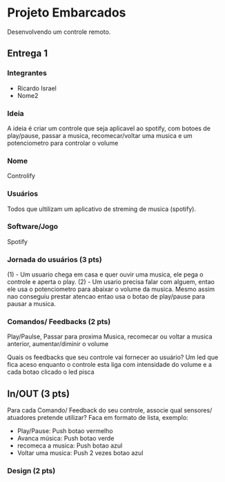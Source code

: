 # Projeto Embarcados

Desenvolvendo um controle remoto.

## Entrega 1

### Integrantes

- Ricardo Israel
- Nome2

### Ideia

A ideia é criar um controle que seja aplicavel ao spotify, com botoes de play/pause, passar a musica, recomecar/voltar uma musica e um potenciometro para controlar o volume

### Nome

Controlify

### Usuários 

Todos que ultilizam um aplicativo de streming de musica (spotify).

### Software/Jogo 

Spotify

### Jornada do usuários (3 pts)

(1) - Um usuario  chega em casa e quer ouvir uma musica, ele pega o controle e aperta o play. 
(2) - Um usario precisa falar com alguem, entao ele usa o potenciometro para abaixar o volume da musica. Mesmo assim nao conseguiu prestar atencao entao usa o 
botao de play/pause para pausar a musica.

### Comandos/ Feedbacks (2 pts)
Play/Paulse, Passar para proxima Musica, recomecar ou voltar a musica anterior, aumentar/diminir o volume
 
Quais os feedbacks que seu controle vai fornecer ao usuário?
Um led que fica aceso enquanto o controle esta liga com intensidade do volume e a cada botao clicado o led pisca


## In/OUT (3 pts)

Para cada Comando/ Feedback do seu controle, associe qual sensores/ atuadores pretende utilizar? Faca em formato de lista, exemplo:

- Play/Pause: Push botao vermelho
- Avanca música: Push botao verde
- recomeca a musica: Push botao azul
- Voltar uma musica: Push 2 vezes botao azul

### Design (2 pts)

<!--
Faca um esboco de como seria esse controle (vai ter uma etapa que terão que detalhar melhor isso).
-->
